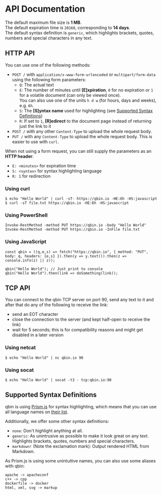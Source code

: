 # API Documentation
The default maximum file size is **1 MB**.  
The default expiration time is `20160`, corresponding to **14 days**.  
The default syntax definition is `generic`, which highlights brackets, quotes, numbers and special characters in any text.

## HTTP API
You can use one of the following methods:
- `POST /` with `application/x-www-form-urlencoded` or `multipart/form-data` using the following form parameters:
  - `Q`: The actual text
  - `E`: The number of minutes until **[E]xpiration**, `0` for no expiration or `1` for a volatile document (can only be viewed once).  
    You can also use one of the units `h d w` (for hours, days and weeks), e.g. `6h`.
  - `S`: The **[S]yntax name** used for highlighting (see [Supported Syntax Definitions](#user-content-supported-syntax-definitions))
  - `R`: If set to `1`, **[R]edirect** to the document page instead of returning just the link to it
- `POST /` with any other `Content-Type` to upload the whole request body.
- `PUT /` with any `Content-Type` to upload the whole request body. This is easier to use with `curl`.

When not using a form request, you can still supply the parameters as an **HTTP header**:
- `E: <minutes>` for expiration time
- `S: <syntax>` for syntax highlighting language
- `R: 1` for redirection

### Using curl
```
$ echo "Hello World" | curl -sT- https://qbin.io -HE:6h -HS:javascript
$ curl -sT file.txt https://qbin.io -HE:6h -HS:javascript
```

### Using PowerShell
```
Invoke-RestMethod -method PUT https://qbin.io -body "Hello World"
Invoke-RestMethod -method PUT https://qbin.io -InFile file.txt
```

### Using JavaScript
```
const qbin = ((q,e,s) => fetch("https://qbin.io", { method: "PUT", body: q, headers: {e,s} }).then(y => y.text()).then(z => console.info(z) || z));

qbin("Hello World"); // Just print to console
qbin("Hello World").then(link => doSomething(link));
```

## TCP API
You can connect to the qbin TCP server on port 90, send any text to it and after that do any of the following to receive the link:
- send an EOT character
- close the connection to the server (and kept half-open to receive the link)
- wait for 5 seconds; this is for compatibility reasons and might get disabled in a later version

### Using netcat
```
$ echo "Hello World" | nc qbin.io 90
```

### Using socat
```
$ echo "Hello World" | socat -t3 - tcp:qbin.io:90
```

## Supported Syntax Definitions
qbin is using [Prism.js](http://prismjs.com) for syntax highlighting, which means that you can use all language names on [their list](http://prismjs.com/#languages-list).

Additionally, we offer some other syntax definitions:
- `none`: Don't highlight anything at all.
- `generic`: As unintrusive as possible to make it look great on any text. Highlights brackets, quotes, numbers and special characters.
- `markdown!` (Note the exclamation mark): Output rendered HTML from Markdown.

As Prism.js is using some unintuitive names, you can also use some aliases with qbin:
```
apache -> apacheconf
c++ -> cpp
dockerfile -> docker
html, xml, svg -> markup
```
